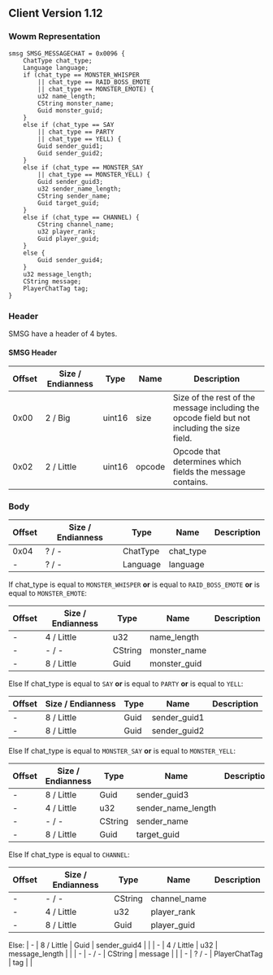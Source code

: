 ## Client Version 1.12

### Wowm Representation
```rust,ignore
smsg SMSG_MESSAGECHAT = 0x0096 {
    ChatType chat_type;    
    Language language;    
    if (chat_type == MONSTER_WHISPER        
        || chat_type == RAID_BOSS_EMOTE        
        || chat_type == MONSTER_EMOTE) {        
        u32 name_length;        
        CString monster_name;        
        Guid monster_guid;        
    }    
    else if (chat_type == SAY        
        || chat_type == PARTY        
        || chat_type == YELL) {        
        Guid sender_guid1;        
        Guid sender_guid2;        
    }    
    else if (chat_type == MONSTER_SAY        
        || chat_type == MONSTER_YELL) {        
        Guid sender_guid3;        
        u32 sender_name_length;        
        CString sender_name;        
        Guid target_guid;        
    }    
    else if (chat_type == CHANNEL) {        
        CString channel_name;        
        u32 player_rank;        
        Guid player_guid;        
    }    
    else {    
        Guid sender_guid4;        
    }    
    u32 message_length;    
    CString message;    
    PlayerChatTag tag;    
}

```
### Header
SMSG have a header of 4 bytes.

#### SMSG Header
| Offset | Size / Endianness | Type   | Name   | Description |
| ------ | ----------------- | ------ | ------ | ----------- |
| 0x00   | 2 / Big           | uint16 | size   | Size of the rest of the message including the opcode field but not including the size field.|
| 0x02   | 2 / Little        | uint16 | opcode | Opcode that determines which fields the message contains.|
### Body
| Offset | Size / Endianness | Type | Name | Description |
| ------ | ----------------- | ---- | ---- | ----------- |
| 0x04 | ? / - | ChatType | chat_type |  |
| - | ? / - | Language | language |  |

If chat_type is equal to `MONSTER_WHISPER` **or** 
is equal to `RAID_BOSS_EMOTE` **or** 
is equal to `MONSTER_EMOTE`:

| Offset | Size / Endianness | Type | Name | Description |
| ------ | ----------------- | ---- | ---- | ----------- |
| - | 4 / Little | u32 | name_length |  |
| - | - / - | CString | monster_name |  |
| - | 8 / Little | Guid | monster_guid |  |

Else If chat_type is equal to `SAY` **or** 
is equal to `PARTY` **or** 
is equal to `YELL`:

| Offset | Size / Endianness | Type | Name | Description |
| ------ | ----------------- | ---- | ---- | ----------- |
| - | 8 / Little | Guid | sender_guid1 |  |
| - | 8 / Little | Guid | sender_guid2 |  |

Else If chat_type is equal to `MONSTER_SAY` **or** 
is equal to `MONSTER_YELL`:

| Offset | Size / Endianness | Type | Name | Description |
| ------ | ----------------- | ---- | ---- | ----------- |
| - | 8 / Little | Guid | sender_guid3 |  |
| - | 4 / Little | u32 | sender_name_length |  |
| - | - / - | CString | sender_name |  |
| - | 8 / Little | Guid | target_guid |  |

Else If chat_type is equal to `CHANNEL`:

| Offset | Size / Endianness | Type | Name | Description |
| ------ | ----------------- | ---- | ---- | ----------- |
| - | - / - | CString | channel_name |  |
| - | 4 / Little | u32 | player_rank |  |
| - | 8 / Little | Guid | player_guid |  |

Else: 
| - | 8 / Little | Guid | sender_guid4 |  |
| - | 4 / Little | u32 | message_length |  |
| - | - / - | CString | message |  |
| - | ? / - | PlayerChatTag | tag |  |
